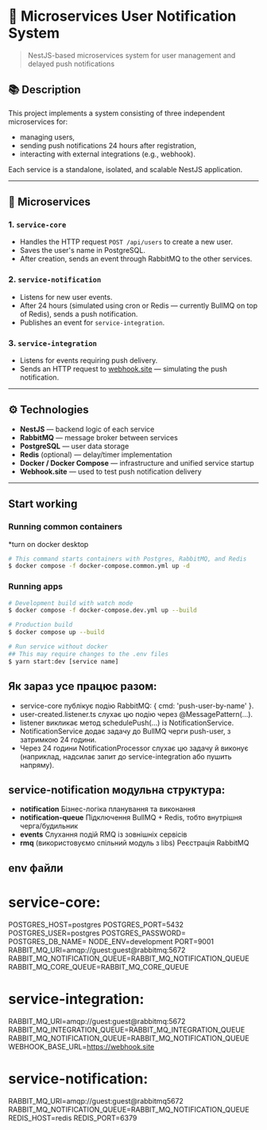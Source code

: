 # 🧩 Microservices User Notification System

> NestJS-based microservices system for user management and delayed push notifications

## 📚 Description

This project implements a system consisting of three independent microservices for:
- managing users,
- sending push notifications 24 hours after registration,
- interacting with external integrations (e.g., webhook).

Each service is a standalone, isolated, and scalable NestJS application.

---

## 🔧 Microservices

### 1. `service-core`

- Handles the HTTP request `POST /api/users` to create a new user.
- Saves the user's name in PostgreSQL.
- After creation, sends an event through RabbitMQ to the other services.

### 2. `service-notification`

- Listens for new user events.
- After 24 hours (simulated using cron or Redis — currently BullMQ on top of Redis), sends a push notification.
- Publishes an event for `service-integration`.

### 3. `service-integration`

- Listens for events requiring push delivery.
- Sends an HTTP request to [webhook.site](https://webhook.site/) — simulating the push notification.

---

## ⚙️ Technologies

- **NestJS** — backend logic of each service
- **RabbitMQ** — message broker between services
- **PostgreSQL** — user data storage
- **Redis** (optional) — delay/timer implementation
- **Docker / Docker Compose** — infrastructure and unified service startup
- **Webhook.site** — used to test push notification delivery

---

## Start working
### Running common containers
*turn on docker desktop 
```bash
# This command starts containers with Postgres, RabbitMQ, and Redis
$ docker compose -f docker-compose.common.yml up -d
```

### Running apps
```bash
# Development build with watch mode
$ docker compose -f docker-compose.dev.yml up --build

# Production build
$ docker compose up --build

# Run service without docker
## This may require changes to the .env files
$ yarn start:dev [service name]
```

## Як зараз усе працює разом:
- service-core публікує подію RabbitMQ: { cmd: 'push-user-by-name' }.
- user-created.listener.ts слухає цю подію через @MessagePattern(...).
- listener викликає метод schedulePush(...) із NotificationService.
- NotificationService додає задачу до BullMQ черги push-user, з затримкою 24 години.
- Через 24 години NotificationProcessor слухає цю задачу й виконує (наприклад, надсилає запит до service-integration або пушить напряму).

## service-notification модульна структура:
- **notification**	Бізнес-логіка планування та виконання
- **notification-queue**	Підключення BullMQ + Redis, тобто внутрішня черга/будильник
- **events** Слухання подій RMQ із зовнішніх сервісів
- **rmq** (використовуємо спільний модуль з libs) Реєстрація RabbitMQ

## env файли
# service-core: 
POSTGRES_HOST=postgres
POSTGRES_PORT=5432
POSTGRES_USER=postgres
POSTGRES_PASSWORD=
POSTGRES_DB_NAME=
NODE_ENV=development
PORT=9001
RABBIT_MQ_URI=amqp://guest:guest@rabbitmq:5672 
RABBIT_MQ_NOTIFICATION_QUEUE=RABBIT_MQ_NOTIFICATION_QUEUE
RABBIT_MQ_CORE_QUEUE=RABBIT_MQ_CORE_QUEUE

# service-integration:
RABBIT_MQ_URI=amqp://guest:guest@rabbitmq:5672
RABBIT_MQ_INTEGRATION_QUEUE=RABBIT_MQ_INTEGRATION_QUEUE
RABBIT_MQ_NOTIFICATION_QUEUE=RABBIT_MQ_NOTIFICATION_QUEUE
WEBHOOK_BASE_URL=https://webhook.site

# service-notification:
RABBIT_MQ_URI=amqp://guest:guest@rabbitmq5672
RABBIT_MQ_NOTIFICATION_QUEUE=RABBIT_MQ_NOTIFICATION_QUEUE
REDIS_HOST=redis
REDIS_PORT=6379